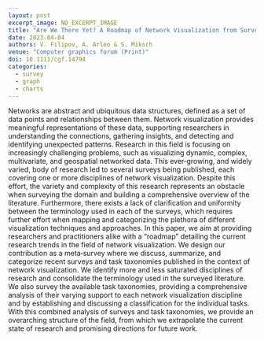 ```yaml
---
layout: post
excerpt_image: NO_EXCERPT_IMAGE
title: "Are We There Yet? A Roadmap of Network Visualization from Surveys to Task Taxonomies"
date: 2023-04-04
authors: V. Filipov, A. Arleo & S. Miksch
venue: "Computer graphics forum (Print)"
doi: 10.1111/cgf.14794
categories:
  - survey
  - graph
  - charts
---
```

Networks are abstract and ubiquitous data structures, defined as a set of data points and relationships between them. Network visualization provides meaningful representations of these data, supporting researchers in understanding the connections, gathering insights, and detecting and identifying unexpected patterns. Research in this field is focusing on increasingly challenging problems, such as visualizing dynamic, complex, multivariate, and geospatial networked data. This ever‐growing, and widely varied, body of research led to several surveys being published, each covering one or more disciplines of network visualization. Despite this effort, the variety and complexity of this research represents an obstacle when surveying the domain and building a comprehensive overview of the literature. Furthermore, there exists a lack of clarification and uniformity between the terminology used in each of the surveys, which requires further effort when mapping and categorizing the plethora of different visualization techniques and approaches. In this paper, we aim at providing researchers and practitioners alike with a “roadmap” detailing the current research trends in the field of network visualization. We design our contribution as a meta‐survey where we discuss, summarize, and categorize recent surveys and task taxonomies published in the context of network visualization. We identify more and less saturated disciplines of research and consolidate the terminology used in the surveyed literature. We also survey the available task taxonomies, providing a comprehensive analysis of their varying support to each network visualization discipline and by establishing and discussing a classification for the individual tasks. With this combined analysis of surveys and task taxonomies, we provide an overarching structure of the field, from which we extrapolate the current state of research and promising directions for future work.
